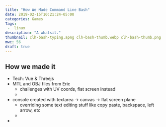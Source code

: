 ```yaml
---
title: "How We Made Command Line Bash"
date: 2019-02-15T10:21:24-05:00
categories: Games
Tags:
 -  linux
description: "A whatsit."
thumbnail: clh-bash-typing.apng clh-bash-thumb.webp clh-bash-thumb.png
mwc: 56
draft: true
---
```


## How we made it

 - Tech: Vue & Threejs
 - MTL and OBJ files from Eric
   - challenges with UV coords, flat screen instead
   -
 - console created with textarea -> canvas -> flat screen plane
   - overriding some text editing stuff like copy paste, backspace, left arrow, etc
   -
 -
